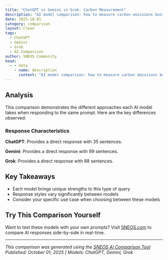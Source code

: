 ```yaml
---
title: "ChatGPT vs Gemini vs Grok: Carbon Measurement"
description: "AI model comparison: how to measure carbon emissions business..."
date: 2025-10-01
category: comparison
layout: Clean
tags:
  - ChatGPT
  - Gemini
  - Grok
  - AI Comparison
author: SNEOS Community
head:
  - - meta
    - name: description
      content: "AI model comparison: how to measure carbon emissions business..."
---
```


<ChatComparison
  title="ChatGPT vs Gemini vs Grok: Carbon Measurement"
  prompt="how to measure carbon emissions business"
  :responses='{
    "ChatGPT": "Measuring carbon emissions for a business involves quantifying the greenhouse gases (GHGs) released directly or indirectly as a result of the company\u2019s activities. Here\u0027s a step-by-step guide to help you measure your business\u0027s carbon emissions effectively:\n\n### 1. Define the Scope of Emissions\nCarbon emissions are categorized into three scopes by the Greenhouse Gas Protocol:\n\n- **Scope 1:** Direct emissions from owned or controlled sources (e.g., company vehicles, on-site fuel combustion).\n- **Scope 2:** Indirect emissions from the generation of purchased electricity, steam, heating, and cooling consumed by the business.\n- **Scope 3:** All other indirect emissions that occur in the value chain of the reporting company, including both upstream and downstream emissions (e.g., business travel, waste disposal, purchased goods).\n\n### 2. Collect Data\nGather data related to energy use and other emission sources:\n\n- **Energy consumption:** Electricity, natural gas, fuel oil, propane, coal, etc.\n- **Fuel usage:** Company vehicles, machinery.\n- **Business travel:** Flights, rental cars.\n- **Waste generated:** Type and quantity of waste sent to landfill or recycled.\n- **Purchased goods and services:** Production emissions embedded in materials.\n- **Other sources:** Refrigerants, industrial processes.\n\n### 3. Convert Data to Carbon Emissions\nUse conversion factors to translate activity data into CO2 equivalent emissions (CO2e). These factors are usually published by government agencies or recognized bodies such as:\n\n- The **EPA** (Environmental Protection Agency)\n- The **IPCC** (Intergovernmental Panel on Climate Change)\n- The **GHG Protocol**\n- National inventories or local environmental authorities\n\nFor example, to convert kilowatt-hours (kWh) of electricity to CO2e, multiply the kWh by the emission factor for your electricity grid.\n\n### 4. Calculate Emissions\n- Multiply each data point by its corresponding emission factor.\n- Sum the emissions from all sources within the defined scopes.\n- Report results in units of metric tons of CO2 equivalent (tCO2e).\n\n### 5. Use Carbon Accounting Tools or Software\nThere are various tools that can simplify this process:\n\n- **GHG Protocol Calculation Tools**\n- **Carbon Trust\u2019s Footprint Calculator**\n- **SimaPro, GHGenius, or OpenLCA** for more detailed lifecycle analysis\n- **Commercial software** like **Enablon, Schneider Electric\u2019s EcoStruxure,** or **Sphera**\n\n### 6. Verify and Report\n- Review the inventory for accuracy.\n- Consider third-party verification for credibility.\n- Report emissions transparently in sustainability reports or corporate social responsibility (CSR) disclosures.\n\n---\n\n### Summary\n| Step            | Action                                  |\n|-----------------|-----------------------------------------|\n| 1. Define Scope | Determine which emissions to include    |\n| 2. Collect Data | Gather energy and activity usage data   |\n| 3. Convert Data | Use emission factors to convert data    |\n| 4. Calculate    | Sum emissions across all sources        |\n| 5. Use Tools    | Employ software or calculators           |\n| 6. Verify/Report| Review accuracy and publish results     |\n\n---\n\nIf you want, I can also guide you on specific tools or more details on one of the steps.",
    "Gemini": "Measuring your business\u0027s carbon emissions can be complex, but it\u0027s crucial for understanding your environmental impact and developing strategies to reduce it. Here\u0027s a breakdown of how to measure your carbon emissions, often referred to as a carbon footprint assessment:\n\n**1. Understand the Scope of Your Measurement:**\n\n*   **Scope 1: Direct Emissions:** These are emissions that come directly from sources owned or controlled by your company.\n    *   Examples: Combustion of fuel in boilers, furnaces, vehicles, and generators; emissions from chemical production; emissions from company-owned waste treatment facilities.\n*   **Scope 2: Indirect Emissions (Electricity):** These are emissions associated with the generation of electricity, heat, or steam purchased and consumed by your company.\n    *   This is typically the easiest scope to measure.  You need records of your electricity consumption.\n*   **Scope 3: Other Indirect Emissions:** This is the broadest and often most significant category. It includes all other indirect emissions that occur in your company\u0027s value chain (both upstream and downstream).\n    *   Upstream:  Emissions related to the goods and services you purchase (e.g., raw materials, business travel, employee commuting, waste disposal).\n    *   Downstream: Emissions related to the use and end-of-life of your products and services (e.g., transportation of products to customers, customer use of products, disposal of products).\n\n**2. Gather Data:**\n\nThis is the most time-consuming part.  You\u0027ll need to collect data related to your business activities.  Here\u0027s a breakdown by scope:\n\n*   **Scope 1 Data:**\n    *   **Fuel Consumption:**  Natural gas bills, propane purchases, diesel/gasoline consumption records for vehicles and equipment (gallons or liters).  Keep track of the type of fuel used.\n    *   **Refrigerant Use:** Records of refrigerant refills (type and weight of refrigerant). Leaks and top-ups can be significant sources of greenhouse gases.\n    *   **Process Emissions:** Data related to emissions from industrial processes (if applicable).  This will depend on your specific industry.  Chemical usage records are often relevant.\n    *   **On-site Waste Management:** Data on emissions from on-site landfills or wastewater treatment.\n*   **Scope 2 Data:**\n    *   **Electricity Bills:** Monthly or annual electricity consumption (kWh).  Identify your electricity provider and the grid region you\u0027re connected to.  This is important for emission factors.\n    *   **Heat/Steam Consumption:** If you purchase heat or steam, obtain data on the amount consumed.\n*   **Scope 3 Data:** This is the most challenging to collect.\n    *   **Purchased Goods and Services:** Spend data on different categories of purchased goods and services (e.g., office supplies, IT equipment, professional services). Supplier specific emissions data, if available, is preferred.\n    *   **Capital Goods:**  Emissions associated with the manufacture of capital assets.\n    *   **Fuel- and Energy-Related Activities (Not Included in Scope 1 or 2):**  Emissions from the extraction, production, and transportation of fuels and electricity used by your company.\n    *   **Transportation and Distribution:**  Data on freight transport, business travel (flights, train, car rentals), and employee commuting.\n    *   **Waste Generated in Operations:**  Data on the amount and type of waste generated.  Information on waste disposal methods (landfill, recycling, composting) is crucial.\n    *   **Business Travel:** Data on flights (distance traveled), train travel (distance traveled), and car rentals.\n    *   **Employee Commuting:** Estimate employee commuting distances and modes of transportation.  Surveys are often helpful.\n    *   **Use of Sold Products:**  Information about how your products are used by customers (energy consumption, lifespan).\n    *   **End-of-Life Treatment of Sold Products:**  Data on how your products are disposed of (recycling rates, landfill disposal).\n    *   **Investments:**  Emissions associated with the financial investments your company makes.\n    *   **Leased Assets:** Emissions related to assets leased by your company or to others.\n\n**3. Choose a Calculation Methodology and Tool:**\n\n*   **GHG Protocol:**  The Greenhouse Gas Protocol (GHG Protocol) is the most widely used international accounting tool for understanding, quantifying, and managing greenhouse gas emissions.  It provides detailed guidance for calculating emissions across all scopes.  [https://ghgprotocol.org/](https://ghgprotocol.org/)\n*   **ISO 14064:**  This international standard provides specifications and guidance at the organization level for quantifying and reporting greenhouse gas (GHG) emissions and removals.\n*   **Science Based Targets initiative (SBTi):** For setting emission reduction targets aligned with climate science. [https://sciencebasedtargets.org/](https://sciencebasedtargets.org/)\n*   **EPA Emissions Factors:**  The US Environmental Protection Agency (EPA) provides emission factors for various activities and fuels.  However, be aware that these factors might not be representative of your specific region or circumstances.  Similar resources may exist in your country.\n*   **UK DEFRA Conversion Factors:** The UK Department for Environment, Food \u0026 Rural Affairs (DEFRA) provides conversion factors that can be used to estimate greenhouse gas emissions from various activities. Like the EPA, these may not be representative of your region.\n*   **Software Tools:**  Several software tools can help automate the calculation process.  Some popular options include:\n    *   **Carbon Accounting Platforms:**  These platforms help you collect, manage, and analyze your emissions data. Examples include Watershed, Persefoni, Plan A, and many others.\n    *   **Spreadsheet Templates:**  You can also create your own spreadsheet templates using emission factors from the sources mentioned above.  This is a more manual approach but can be cost-effective for smaller businesses.\n\n**4. Calculate Your Emissions:**\n\n*   **Emission Factors:**  Emission factors are coefficients that relate a unit of activity data (e.g., kWh of electricity consumed, liters of gasoline burned) to the corresponding amount of greenhouse gas emissions.\n*   **Calculation Formula:**  The basic formula for calculating emissions is:\n\n    \u0060Emissions = Activity Data x Emission Factor\u0060\n\n    For example:\n\n    \u0060CO2 Emissions from Electricity Use = kWh of Electricity Consumed x CO2 Emission Factor (kg CO2e/kWh)\u0060\n*   **Convert to CO2e:**  Greenhouse gases have different global warming potentials (GWP).  To compare and aggregate emissions, convert all greenhouse gases to carbon dioxide equivalents (CO2e) using their respective GWPs (published by the IPCC - Intergovernmental Panel on Climate Change).\n\n**5. Report Your Emissions (Optional but Recommended):**\n\n*   **Internal Reporting:**  Share your emissions data with internal stakeholders (management, employees) to raise awareness and track progress.\n*   **External Reporting:**  Consider reporting your emissions to external organizations (e.g., CDP, GRI, SASB) or in your sustainability report.  This demonstrates transparency and accountability.\n\n**6. Analyze and Improve:**\n\n*   **Identify Hotspots:**  Analyze your emissions data to identify the biggest sources of emissions in your value chain.  Focus your reduction efforts on these areas.\n*   **Set Targets:**  Establish specific, measurable, achievable, relevant, and time-bound (SMART) targets for reducing your emissions.  Consider setting science-based targets.\n*   **Develop and Implement Reduction Strategies:**  Implement strategies to reduce your emissions, such as:\n    *   Energy efficiency improvements\n    *   Switching to renewable energy\n    *   Reducing waste\n    *   Optimizing transportation and logistics\n    *   Engaging with suppliers to reduce their emissions\n    *   Developing more sustainable products and services.\n*   **Track Progress:**  Regularly monitor your emissions data to track progress towards your targets and adjust your strategies as needed.\n\n**Key Considerations and Tips:**\n\n*   **Data Quality:**  The accuracy of your emissions inventory depends on the quality of your data.  Strive to collect accurate and complete data.\n*   **Materiality:**  Focus on the emissions sources that are most material to your business.  Scope 3 emissions can be vast, so prioritize the categories that are most significant.\n*   **Consistency:**  Use consistent methodologies and emission factors over time to ensure that your emissions data is comparable from year to year.\n*   **Verification:**  Consider having your emissions inventory verified by a third party to ensure its accuracy and reliability.\n*   **Consult with Experts:**  If you need assistance with measuring your carbon emissions, consider consulting with environmental consultants or carbon accounting specialists.  They can provide expert guidance and support.\n*   **Iterative Process:**  Measuring your carbon emissions is an iterative process.  You may need to refine your data collection and calculation methods over time as you gain more experience.\n*   **Focus on Reduction:** Measuring your carbon footprint is only the first step. The ultimate goal is to reduce your emissions and contribute to a more sustainable future.\n\nBy following these steps, you can accurately measure your business\u0027s carbon emissions, identify opportunities for improvement, and take action to reduce your environmental impact.  Good luck!\n",
    "Grok": "Measuring carbon emissions for a business is a key step in understanding its environmental impact, setting sustainability goals, and complying with regulations. The process typically involves identifying emission sources, collecting data, and calculating the emissions using established methodologies. Below is a step-by-step guide to help you measure your business\u2019s carbon emissions:\n\n---\n\n### **1. Define the Scope and Boundaries**\nBefore measuring emissions, decide which parts of your business and which types of emissions you will include. This is often guided by frameworks like the **Greenhouse Gas (GHG) Protocol**, which categorizes emissions into three scopes:\n\n- **Scope 1: Direct Emissions**\n  - Emissions from sources owned or controlled by the business.\n  - Examples: Fuel combustion in company vehicles, on-site machinery, or heating systems.\n- **Scope 2: Indirect Emissions (Energy Purchases)**\n  - Emissions associated with purchased electricity, steam, heating, or cooling.\n  - Examples: Emissions from the power grid used to run your office or factory.\n- **Scope 3: Other Indirect Emissions**\n  - Emissions from activities not owned or controlled by the business but linked to its value chain.\n  - Examples: Business travel, employee commuting, supply chain activities, and waste disposal.\n\n**Tip:** Start with Scope 1 and 2 emissions, as they are easier to measure and control. Scope 3 is often more complex but accounts for a large portion of emissions for many businesses.\n\n---\n\n### **2. Choose a Reporting Framework**\nAdopt a recognized standard or framework to ensure accuracy and consistency in your measurements. Common frameworks include:\n- **GHG Protocol:** The most widely used international standard for carbon accounting.\n- **ISO 14064:** Provides guidelines for quantifying and reporting GHG emissions.\n- **Carbon Disclosure Project (CDP):** Encourages businesses to disclose environmental impacts.\n- **Task Force on Climate-related Financial Disclosures (TCFD):** Focuses on climate-related financial risks and reporting.\n\nThese frameworks provide methodologies, tools, and emission factors to help calculate emissions.\n\n---\n\n### **3. Identify Emission Sources**\nList all activities and operations in your business that generate emissions within the chosen scopes. Examples include:\n- **Scope 1:** Company vehicles, on-site fuel use (e.g., natural gas for heating), refrigerant leaks.\n- **Scope 2:** Electricity consumption, purchased steam or cooling.\n- **Scope 3:** Business travel (flights, trains), supply chain (suppliers\u2019 emissions), employee commuting, waste management.\n\n---\n\n### **4. Collect Data**\nGather data on the activities that contribute to emissions. This involves tracking:\n- **Energy Use:** Electricity, gas, or fuel consumption (e.g., kilowatt-hours, liters, or gallons).\n  - Sources: Utility bills, meter readings.\n- **Transportation:** Fuel used by company vehicles or miles traveled.\n  - Sources: Fuel receipts, vehicle logs.\n- **Travel:** Air travel, train, or other business travel.\n  - Sources: Travel expense reports, booking records.\n- **Waste:** Amount of waste generated and disposal methods.\n  - Sources: Waste management records.\n- **Supply Chain:** Data from suppliers or estimates based on procurement records.\n\n**Tip:** Automate data collection where possible using energy management software or tracking tools to reduce errors and save time.\n\n---\n\n### **5. Calculate Emissions**\nConvert the collected data into carbon dioxide equivalent (CO2e) emissions using **emission factors**. Emission factors are standardized values that estimate the amount of GHG emitted per unit of activity (e.g., kg CO2e per kWh of electricity).\n\n- **Sources of Emission Factors:**\n  - Government databases (e.g., U.S. EPA, UK DEFRA).\n  - International resources (e.g., IPCC Guidelines).\n  - Industry-specific tools or calculators.\n- **Formula:**\n  \\[\n  Emissions (CO2e) = Activity Data \u00D7 Emission Factor\n  \\]\n  Example: If your business consumed 10,000 kWh of electricity and the emission factor is 0.5 kg CO2e per kWh, the emissions are:\n  \\[\n  10,000 \\times 0.5 = 5,000 \\, \\text{kg CO2e (or 5 metric tons CO2e)}\n  \\]\n\n- **Include All GHGs:** Account for other greenhouse gases like methane (CH4) and nitrous oxide (N2O), converting them to CO2e using their Global Warming Potential (GWP).\n\n**Tools for Calculation:**\n- Online carbon footprint calculators (e.g., Carbon Trust, EPA\u2019s Greenhouse Gas Inventory Tools).\n- Software solutions (e.g., Salesforce Net Zero Cloud, Sphera, or Enablon).\n\n---\n\n### **6. Analyze and Report Results**\nOnce calculated, summarize your emissions data by scope and source. Key steps:\n- Break down emissions by category (e.g., energy, transport, waste).\n- Identify high-emission areas to prioritize reduction efforts.\n- Report findings internally to stakeholders or externally if required (e.g., for CDP, ESG reports, or regulatory compliance).\n\n**Tip:** Use visualizations like pie charts or graphs to communicate results effectively.\n\n---\n\n### **7. Verify and Validate**\nFor credibility, especially if reporting publicly or seeking certification, consider third-party verification of your emissions data. This ensures accuracy and compliance with standards like ISO 14064 or GHG Protocol.\n\n---\n\n### **8. Set Reduction Goals and Monitor Progress**\nUse the baseline emissions data to set achievable reduction targets (e.g., Science-Based Targets initiative - SBTi). Regularly monitor and update your measurements to track progress over time.\n\n---\n\n### **Challenges and Tips**\n- **Data Gaps:** If data is unavailable (e.g., for Scope 3 emissions), use estimates or industry averages but document assumptions.\n- **Complexity of Scope 3:** Collaborate with suppliers and partners to gather data or use proxy data.\n- **Consistency:** Measure emissions annually or quarterly to track trends and ensure comparability.\n- **Expert Help:** Consider hiring a sustainability consultant or using specialized software for large or complex businesses.\n\n---\n\nBy systematically measuring carbon emissions, your business can identify opportunities to reduce its environmental impact, improve efficiency, and demonstrate commitment to sustainability to customers, investors, and regulators."
  }'
  published-date="15:40"
/>

## Analysis

This comparison demonstrates the different approaches each AI model takes when responding to the same prompt. Here are the key differences observed:

### Response Characteristics

**ChatGPT**: Provides a direct response with 35 sentences. 

**Gemini**: Provides a direct response with 99 sentences. 

**Grok**: Provides a direct response with 88 sentences. 

## Key Takeaways

- Each model brings unique strengths to this type of query
- Response styles vary significantly between models
- Consider your specific use case when choosing between these models

## Try This Comparison Yourself

Want to test these models with your own prompts? Visit [SNEOS.com](https://sneos.com) to compare AI responses side-by-side in real-time.

---

*This comparison was generated using the [SNEOS AI Comparison Tool](https://sneos.com)*
*Published: October 01, 2025 | Models: ChatGPT, Gemini, Grok*
